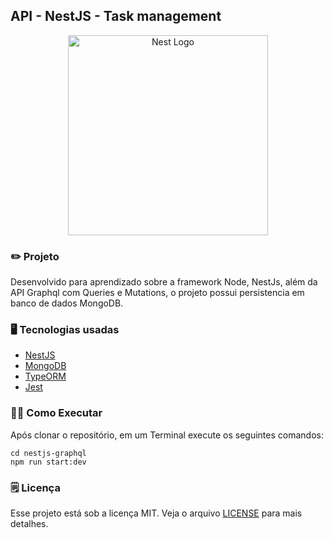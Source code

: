 ## API - NestJS - Task management

<p align="center">
  <a href="http://nestjs.com/" target="blank"><img src="https://nestjs.com/img/logo_text.svg" width="320" alt="Nest Logo" /></a>
</p>

### ✏️ Projeto

Desenvolvido para aprendizado sobre a framework Node, NestJs, além da API Graphql com Queries e Mutations, o projeto possui persistencia em banco de dados MongoDB.

### 🖥 Tecnologias usadas

- [NestJS](https://nestjs.com/)
- [MongoDB](https://www.mongodb.com/)
- [TypeORM](https://typeorm.io/#/)
- [Jest](https://jestjs.io/)

### 🏃‍♀️ Como Executar

Após clonar o repositório, em um Terminal execute os seguintes comandos:

    cd nestjs-graphql
    npm run start:dev


### 🗒 Licença

Esse projeto está sob a licença MIT. Veja o arquivo [LICENSE](https://github.com/kayotimoteo/nestjs-graphql/blob/master/LICENSE) para mais detalhes.